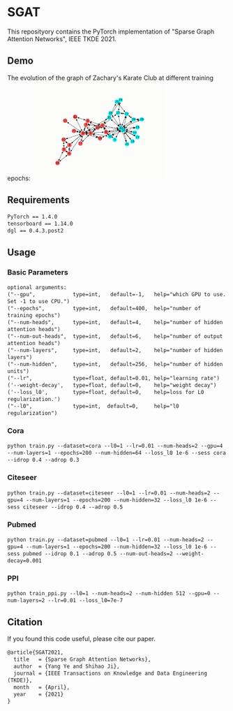 # SGAT
This reposityory contains the PyTorch implementation of "Sparse Graph Attention Networks", IEEE TKDE 2021.

## Demo
The evolution of the graph of Zachary's Karate Club at different training epochs:
<img src="https://github.com/Yangyeeee/SGAT/blob/master/demo/toy.gif" width="60%"/>
## Requirements

    PyTorch == 1.4.0
    tensorboard == 1.14.0
    dgl == 0.4.3.post2  


## Usage
### Basic Parameters
```
optional arguments:
("--gpu",            type=int,   default=-1,   help="which GPU to use. Set -1 to use CPU.")                        
("--epochs",         type=int,   default=400,  help="number of training epochs")                                   
("--num-heads",      type=int,   default=4,    help="number of hidden attention heads")                            
("--num-out-heads",  type=int,   default=6,    help="number of output attention heads")                            
("--num-layers",     type=int,   default=2,    help="number of hidden layers")                                     
("--num-hidden",     type=int,   default=256,  help="number of hidden units")                                                                        
("--lr",             type=float, default=0.01, help="learning rate")                                               
('--weight-decay',   type=float, default=0,    help="weight decay")                                                       
('--loss_l0',        type=float, default=0,    help=loss for L0 regularization.')  
("--l0",             type=int,  default=0,     help="l0 regularization")                             
```

### Cora
```
python train.py --dataset=cora --l0=1 --lr=0.01 --num-heads=2 --gpu=4 --num-layers=1 --epochs=200 --num-hidden=64 --loss_l0 1e-6 --sess cora --idrop 0.4 --adrop 0.3
```

### Citeseer
```
python train.py --dataset=citeseer --l0=1 --lr=0.01 --num-heads=2 --gpu=4 --num-layers=1 --epochs=200 --num-hidden=32 --loss_l0 1e-6 --sess citeseer --idrop 0.4 --adrop 0.5
```

### Pubmed
```
python train.py --dataset=pubmed --l0=1 --lr=0.01 --num-heads=2 --gpu=4 --num-layers=1 --epochs=200 --num-hidden=32 --loss_l0 1e-6 --sess pubmed --idrop 0.1 --adrop 0.5 --num-out-heads=2 --weight-decay=0.001
```

### PPI
```
python train_ppi.py --l0=1 --num-heads=2 --num-hidden 512 --gpu=0 --num-layers=2 --lr=0.01 --loss_l0=7e-7
```


## Citation
If you found this code useful, please cite our paper.

    @article{SGAT2021,
      title   = {Sparse Graph Attention Networks},
      author  = {Yang Ye and Shihao Ji}, 
      journal = {IEEE Transactions on Knowledge and Data Engineering (TKDE)},
      month   = {April},
      year    = {2021}
    }
